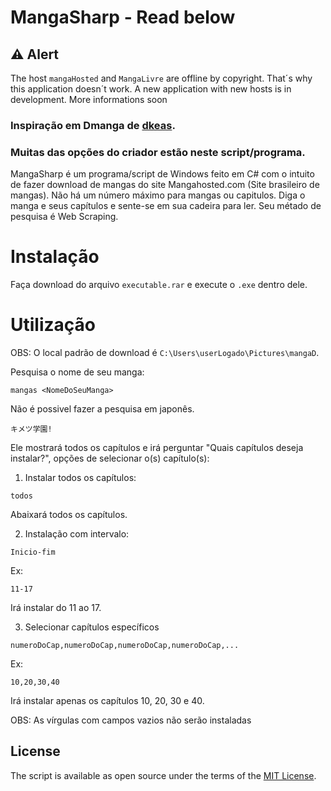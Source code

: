 # MangaSharp - Read below

## ⚠️ Alert
The host `mangaHosted` and `MangaLivre` are offline by copyright. That´s why this application doesn´t work.
A new application with new hosts is in development. More informations soon

### Inspiração em Dmanga de [dkeas](https://github.com/dkeas).
### Muitas das opções do criador estão neste script/programa.


MangaSharp é um programa/script de Windows feito em C# com o intuito de fazer download de mangas do site Mangahosted.com (Site brasileiro de mangas). Não há um número máximo para mangas ou capitulos. Diga o manga e seus capítulos e sente-se em sua cadeira para ler. Seu métado de pesquisa é Web Scraping.


# Instalação

Faça download do arquivo `executable.rar` e execute o `.exe` dentro dele.

# Utilização

OBS: O local padrão de download é `C:\Users\userLogado\Pictures\mangaD`.

Pesquisa o nome de seu manga:

`mangas <NomeDoSeuManga>`

Não é possivel fazer a pesquisa em japonês.

`キメツ学園!`

Ele mostrará todos os capítulos e irá perguntar "Quais capítulos deseja instalar?", opções de selecionar o(s) capítulo(s):

1. Instalar todos os capítulos:

  `todos`
  
Abaixará todos os capítulos.

2. Instalação com intervalo:

  `Inicio-fim`

Ex:

  `11-17`

Irá instalar do 11 ao 17.

3. Selecionar capítulos específicos

  `numeroDoCap,numeroDoCap,numeroDoCap,numeroDoCap,...`

Ex:

  `10,20,30,40`

Irá instalar apenas os capítulos 10, 20, 30 e 40.

OBS: As vírgulas com campos vazios não serão instaladas 


## License

The script is available as open source under the terms of the [MIT License](http://opensource.org/licenses/MIT).

